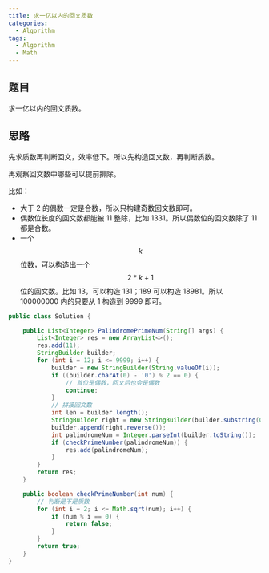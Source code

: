 ```yaml
---
title: 求一亿以内的回文质数
categories:
  - Algorithm
tags:
  - Algorithm
  - Math
---
```


## 题目

求一亿以内的回文质数。

## 思路

先求质数再判断回文，效率低下。所以先构造回文数，再判断质数。

再观察回文数中哪些可以提前排除。

比如：

- 大于 2 的偶数一定是合数，所以只构建奇数回文数即可。
- 偶数位长度的回文数都能被 11 整除，比如 1331。所以偶数位的回文数除了 11 都是合数。
- 一个 $$k$$ 位数，可以构造出一个 $$2 * k + 1$$位的回文数。比如 13，可以构造 131；189 可以构造 18981。所以 100000000 内的只要从 1 构造到 9999 即可。

```java
public class Solution {

    public List<Integer> PalindromePrimeNum(String[] args) {
        List<Integer> res = new ArrayList<>();
        res.add(11);
        StringBuilder builder;
        for (int i = 12; i <= 9999; i++) {
            builder = new StringBuilder(String.valueOf(i));
            if ((builder.charAt(0) - '0') % 2 == 0) {
                // 首位是偶数，回文后也会是偶数
                continue;
            }
            // 拼接回文数
            int len = builder.length();
            StringBuilder right = new StringBuilder(builder.substring(0, len - 1));
            builder.append(right.reverse());
            int palindromeNum = Integer.parseInt(builder.toString());
            if (checkPrimeNumber(palindromeNum)) {
                res.add(palindromeNum);
            }
        }
        return res;
    }

    public boolean checkPrimeNumber(int num) {
        // 判断是不是质数
        for (int i = 2; i <= Math.sqrt(num); i++) {
            if (num % i == 0) {
                return false;
            }
        }
        return true;
    }
}
```


